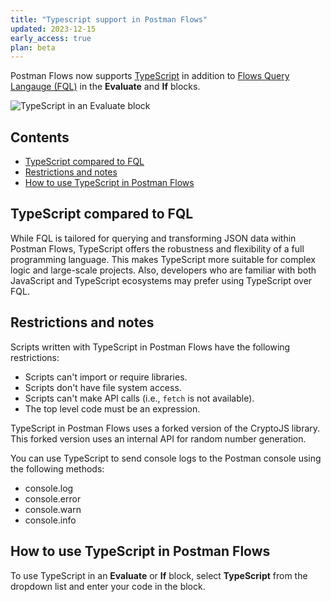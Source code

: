 ```yaml
---
title: "Typescript support in Postman Flows"
updated: 2023-12-15
early_access: true
plan: beta
---
```


Postman Flows now supports [TypeScript](https://www.typescriptlang.org/) in addition to [Flows Query Langauge (FQL)](/docs/postman-flows/flows-query-language/introduction-to-fql/) in the **Evaluate** and **If** blocks.

<img src="https://assets.postman.com/postman-docs/v10/flows-typescript-filter-v10-21.jpg" alt="TypeScript in an Evaluate block"/>

## Contents

* [TypeScript compared to FQL](#typescript-compared-to-fql)
* [Restrictions and notes](#restrictions-and-notes)
* [How to use TypeScript in Postman Flows](#how-to-use-typescript-in-postman-flows)

## TypeScript compared to FQL

While FQL is tailored for querying and transforming JSON data within Postman Flows, TypeScript offers the robustness and flexibility of a full programming language. This makes TypeScript more suitable for complex logic and large-scale projects. Also, developers who are familiar with both JavaScript and TypeScript ecosystems may prefer using TypeScript over FQL.

## Restrictions and notes

Scripts written with TypeScript in Postman Flows have the following restrictions:

* Scripts can't import or require libraries.
* Scripts don't have file system access.
* Scripts can't make API calls (i.e., `fetch` is not available).
* The top level code must be an expression.

TypeScript in Postman Flows uses a forked version of the CryptoJS library. This forked version uses an internal API for random number generation.

You can use TypeScript to send console logs to the Postman console using the following methods:

* console.log
* console.error
* console.warn
* console.info

## How to use TypeScript in Postman Flows

To use TypeScript in an **Evaluate** or **If** block, select **TypeScript** from the dropdown list and enter your code in the block.
